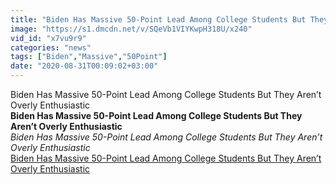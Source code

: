 ```yaml
---
title: "Biden Has Massive 50-Point Lead Among College Students But They Aren\u2019t Overly Enthusiastic"
image: "https://s1.dmcdn.net/v/SQeVb1VIYKwpH318U/x240"
vid_id: "x7vu9r9"
categories: "news"
tags: ["Biden","Massive","50Point"]
date: "2020-08-31T00:09:02+03:00"
---
```

Biden Has Massive 50-Point Lead Among College Students But They Aren’t Overly Enthusiastic<br><b>Biden Has Massive 50-Point Lead Among College Students But They Aren’t Overly Enthusiastic</b><br> <i>Biden Has Massive 50-Point Lead Among College Students But They Aren’t Overly Enthusiastic</i><br> <u>Biden Has Massive 50-Point Lead Among College Students But They Aren’t Overly Enthusiastic</u>
